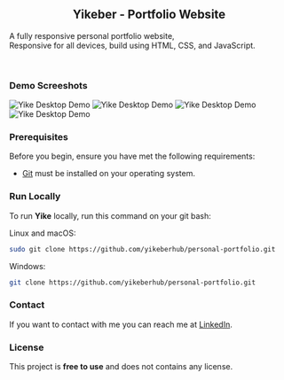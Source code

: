 

  <h2 align="center">Yikeber - Portfolio Website</h2>

  A fully responsive personal portfolio website, <br />Responsive for all devices, build using HTML, CSS, and JavaScript.

</div>

<br />

### Demo Screeshots

![Yike Desktop Demo](./personal%20portfolio/readme-images/port_image3.png "mobile view")
![Yike Desktop Demo](./personal%20portfolio/readme-images/port_image4.png "Desktop Demo")
![Yike Desktop Demo](./personal%20portfolio/readme-images/portfolio2.png "Desktop Demo")
![Yike Desktop Demo](./personal%20portfolio/readme-images/portfolio%20image1.png "mobile view")

### Prerequisites

Before you begin, ensure you have met the following requirements:

* [Git](https://git-scm.com/downloads "Download Git") must be installed on your operating system.

### Run Locally

To run **Yike** locally, run this command on your git bash:

Linux and macOS:

```bash
sudo git clone https://github.com/yikeberhub/personal-portfolio.git
```

Windows:

```bash
git clone https://github.com/yikeberhub/personal-portfolio.git
```

### Contact

If you want to contact with me you can reach me at [LinkedIn](https://www.linkedin.com/codewithsadee).

### License

This project is **free to use** and does not contains any license.
